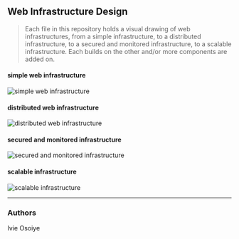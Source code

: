 ## Web Infrastructure Design
> Each file in this repository holds a visual drawing of web infrastructures, from a simple infrastructure, to a distributed infrastructure, to a secured and monitored infrastructure, to a scalable infrastructure. Each builds on the other and/or more components are added on. 

#### simple web infrastructure
![simple web infrastructure](https://imgur.com/6E7MLzF.jpg)
#### distributed web infrastructure
![distributed web infrastructure](https://imgur.com/7yRjXMm.jpg)
#### secured and monitored infrastructure
![secured and monitored infrastructure](https://imgur.com/pi2dHcC.jpg)
#### scalable infrastructure
![scalable infrastructure](https://imgur.com/GBOkE46.jpg)

---
### Authors
Ivie Osoiye
